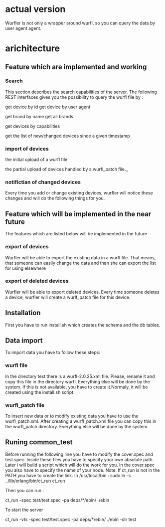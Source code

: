 # actual version

Wurfler is not only a wrapper around wurfl, so you can query the data by user agent agent.

# arichitecture


## Feature which are implemented and working

### Search

This section describes the search capabilities of the server. The following REST 
interfaces gives you the possibility to query the wurfl file by :

get device by id
get device by user agent

get brand by name
get all brands 

get devices by capabilities

get the list of new/changed devices since a given timestamp

### import of devices

the initial upload of a wurfl file

the partial upload of devices handled by a wurfl_patch file._

### notifictian of changed devices

Every time you add or change existing devices, wurfler will notice these changes and
will do the following things for you.

## Feature which will be implemented in the near future

The features which are listed below will be implemented in the future

### export of devices
Wurfler will be able to export the existing data in a wurfl file. That means, that someone can 
easily change the data and than she can export the list for using elsewhere

### export of deleted devices
Wurfler will be able to export deleted devices. Every time someone deletes a device, wurfler
will create a wurlf_patch file for this device. 


## Installation

First you have to run install.sh which creates the schema and the db tables.

## Data import

To import data you have to follow these steps:

### wurfl file

In the directory test there is a wurfl-2.0.25.xml file. Please, rename it and copy
this file in the directory wurfl. Everything else will be done by the system. 
If this is not available, you have to create it.Normaly, it will be created
using the install.sh script.


### wurfl_patch file

To insert new data or to modify existing data you have to use the wurfl_patch.xml.
After creating a wurfl_patch.xml file you can copy this in the wurfl_patch directory.
Everything else will be done by the system.

## Runing common_test

Before running the following line you have to modify the cover.spec and test.spec.
Inside these files you have to specify your own absolute path. Later i will build
a script which will do the work for you.
In the cover.spec you also have to specify the name of your node. 
Note: If ct_run is not in the PATH you have to create the link. 
In /usr/local/bin :
sudo ln -s ../lib/erlang/bin/ct_run ct_run

Then you can run : 

ct_run -spec test/test.spec -pa deps/*/ebin/ ./ebin 

To start the server 

ct_run -vts -spec test/test.spec -pa deps/*/ebin/ ./ebin -dir test  